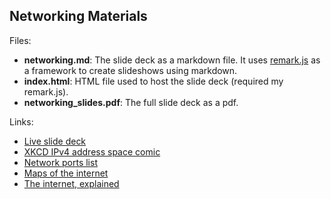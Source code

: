 ## Networking Materials

Files:
- __networking.md__: The slide deck as a markdown file. It uses [remark.js](https://remarkjs.com/#1) as a framework to create slideshows using markdown.
- __index.html__: HTML file used to host the slide deck (required my remark.js).
- __networking_slides.pdf__: The full slide deck as a pdf.

Links:
- [Live slide deck](https://hunter-teacher-cert.github.io/csci70700-spring2023/materials/networking/#1)
- [XKCD IPv4 address space comic]()
- [Network ports list]()
- [Maps of the internet]()
- [The internet, explained]()
